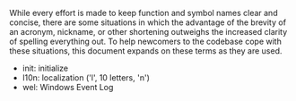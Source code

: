While every effort is made to keep function and symbol names clear and concise,
there are some situations in which the advantage of the brevity of an acronym,
nickname, or other shortening outweighs the increased clarity of spelling
everything out. To help newcomers to the codebase cope with these situations,
this document expands on these terms as they are used.

 * init: initialize
 * l10n: localization ('l', 10 letters, 'n')
 * wel: Windows Event Log
